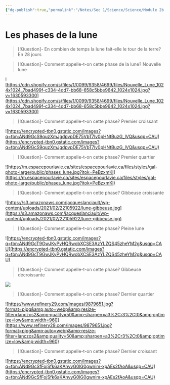 ```yaml
---
{"dg-publish":true,"permalink":"/Notes/Sec 1/Science/Science/Module 2b 2/Les phases de la lune/"}
---
```


# Les phases de la lune

>[!Question]- En combien de temps la lune fait-elle le tour de la terre?
>En 28 jours

>[!Question]- Comment appelle-t-on cette phase de la lune?
>Nouvelle lune

![https://cdn.shopify.com/s/files/1/0099/9358/4699/files/Nouvelle_Lune_1024x1024_7bad499f-c334-4dd7-bb68-658c5bbe9642_1024x1024.jpg?v=1630593300](https://cdn.shopify.com/s/files/1/0099/9358/4699/files/Nouvelle_Lune_1024x1024_7bad499f-c334-4dd7-bb68-658c5bbe9642_1024x1024.jpg?v=1630593300)

>[!Question]- Comment appelle-t-on cette phase?
>Premier croissant

![https://encrypted-tbn0.gstatic.com/images?q=tbn:ANd9GcS9quzXmJgdpvpDE75VbT7lv0pHNtBuzG_lVQ&usqp=CAU](https://encrypted-tbn0.gstatic.com/images?q=tbn:ANd9GcS9quzXmJgdpvpDE75VbT7lv0pHNtBuzG_lVQ&usqp=CAU)

>[!Question]- Comment appelle-t-on cette phase?
>Premier quartier

![https://m.espacepourlavie.ca/sites/espacepourlavie.ca/files/styles/gal-photo-large/public/phases_lune.jpg?itok=PeBzxmKI](https://m.espacepourlavie.ca/sites/espacepourlavie.ca/files/styles/gal-photo-large/public/phases_lune.jpg?itok=PeBzxmKI)

>[!Question]- Comment appelle-t-on cette phase?
>Gibbeuse croissante

![https://s3.amazonaws.com/jacqueslanciault/wp-content/uploads/2021/02/22105922/lune-gibbeuse.jpg](https://s3.amazonaws.com/jacqueslanciault/wp-content/uploads/2021/02/22105922/lune-gibbeuse.jpg)

>[!Question]- Comment appelle-t-on cette phase?
>Pleine lune

![https://encrypted-tbn0.gstatic.com/images?q=tbn:ANd9GcT9GwJKyPyHQRwobXCSE3AzYLZQS45zheYM2g&usqp=CAU](https://encrypted-tbn0.gstatic.com/images?q=tbn:ANd9GcT9GwJKyPyHQRwobXCSE3AzYLZQS45zheYM2g&usqp=CAU)

>[!Question]- Comment appelle-t-on cette phase?
>Gibbeuse décroissante

![](https://i.imgur.com/citZ3TE.jpeg)


>[!Question]- Comment appelle-t-on cette phase?
>Dernier quartier

![https://www.refinery29.com/images/9879651.jpg?format=pjpg&amp;auto=webp&amp;resize-filter=lanczos2&amp;quality=50&amp;sharpen=a3%2Cr3%2Ct0&amp;optimize=low&amp;width=960](https://www.refinery29.com/images/9879651.jpg?format=pjpg&amp;auto=webp&amp;resize-filter=lanczos2&amp;quality=50&amp;sharpen=a3%2Cr3%2Ct0&amp;optimize=low&amp;width=960)

>[!Question]- Comment appelle-t-on cette phase?
>Dernier croissant


![https://encrypted-tbn0.gstatic.com/images?q=tbn:ANd9GcSfFojSfk6aKAnvyG0lG0gwnim-xpAEs2fAoA&usqp=CAU](https://encrypted-tbn0.gstatic.com/images?q=tbn:ANd9GcSfFojSfk6aKAnvyG0lG0gwnim-xpAEs2fAoA&usqp=CAU)